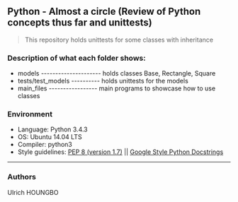 ## Python - Almost a circle (Review of Python concepts thus far and unittests)
> This repository holds unittests for some classes with inheritance

### Description of what each folder shows:
* models --------------------- holds classes Base, Rectangle, Square
* tests/test_models ---------- holds unittests for the models
* main_files ----------------- main programs to showcase how to use classes

### Environment
* Language: Python 3.4.3
* OS: Ubuntu 14.04 LTS
* Compiler: python3
* Style guidelines: [PEP 8 (version 1.7)](https://www.python.org/dev/peps/pep-0008/) || [Google Style Python Docstrings](http://sphinxcontrib-napoleon.readthedocs.io/en/latest/example_google.html)   
---
### Authors
Ulrich HOUNGBO